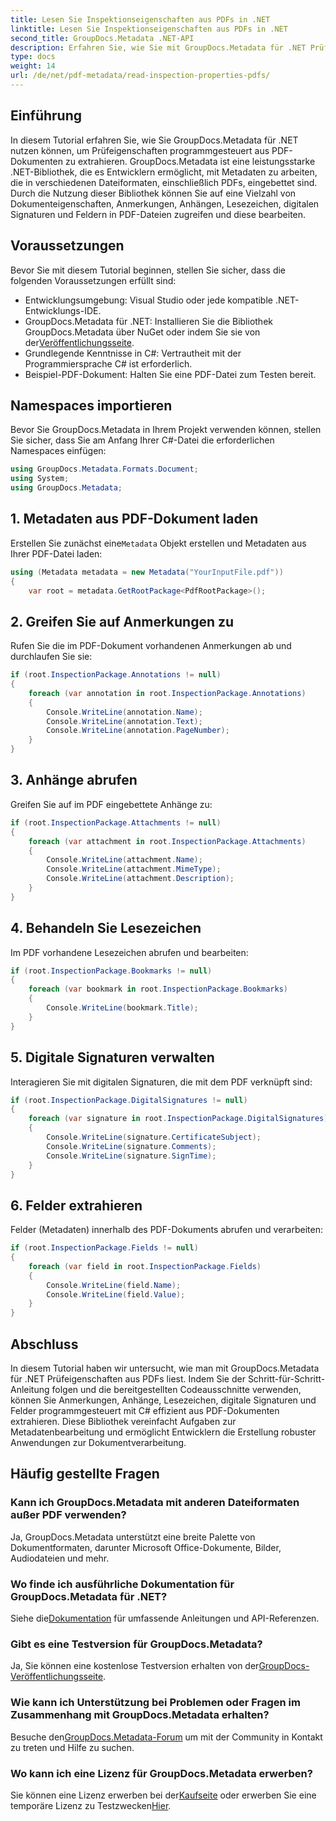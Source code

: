 ```yaml
---
title: Lesen Sie Inspektionseigenschaften aus PDFs in .NET
linktitle: Lesen Sie Inspektionseigenschaften aus PDFs in .NET
second_title: GroupDocs.Metadata .NET-API
description: Erfahren Sie, wie Sie mit GroupDocs.Metadata für .NET Prüfeigenschaften aus PDF-Dokumenten extrahieren. Entdecken Sie Anmerkungen, Anhänge und mehr.
type: docs
weight: 14
url: /de/net/pdf-metadata/read-inspection-properties-pdfs/
---
```

## Einführung
In diesem Tutorial erfahren Sie, wie Sie GroupDocs.Metadata für .NET nutzen können, um Prüfeigenschaften programmgesteuert aus PDF-Dokumenten zu extrahieren. GroupDocs.Metadata ist eine leistungsstarke .NET-Bibliothek, die es Entwicklern ermöglicht, mit Metadaten zu arbeiten, die in verschiedenen Dateiformaten, einschließlich PDFs, eingebettet sind. Durch die Nutzung dieser Bibliothek können Sie auf eine Vielzahl von Dokumenteigenschaften, Anmerkungen, Anhängen, Lesezeichen, digitalen Signaturen und Feldern in PDF-Dateien zugreifen und diese bearbeiten.
## Voraussetzungen
Bevor Sie mit diesem Tutorial beginnen, stellen Sie sicher, dass die folgenden Voraussetzungen erfüllt sind:
- Entwicklungsumgebung: Visual Studio oder jede kompatible .NET-Entwicklungs-IDE.
-  GroupDocs.Metadata für .NET: Installieren Sie die Bibliothek GroupDocs.Metadata über NuGet oder indem Sie sie von der[Veröffentlichungsseite](https://releases.groupdocs.com/metadata/net/).
- Grundlegende Kenntnisse in C#: Vertrautheit mit der Programmiersprache C# ist erforderlich.
- Beispiel-PDF-Dokument: Halten Sie eine PDF-Datei zum Testen bereit.

## Namespaces importieren
Bevor Sie GroupDocs.Metadata in Ihrem Projekt verwenden können, stellen Sie sicher, dass Sie am Anfang Ihrer C#-Datei die erforderlichen Namespaces einfügen:
```csharp
using GroupDocs.Metadata.Formats.Document;
using System;
using GroupDocs.Metadata;
```
## 1. Metadaten aus PDF-Dokument laden
 Erstellen Sie zunächst eine`Metadata` Objekt erstellen und Metadaten aus Ihrer PDF-Datei laden:
```csharp
using (Metadata metadata = new Metadata("YourInputFile.pdf"))
{
    var root = metadata.GetRootPackage<PdfRootPackage>();
```
## 2. Greifen Sie auf Anmerkungen zu
Rufen Sie die im PDF-Dokument vorhandenen Anmerkungen ab und durchlaufen Sie sie:
```csharp
if (root.InspectionPackage.Annotations != null)
{
    foreach (var annotation in root.InspectionPackage.Annotations)
    {
        Console.WriteLine(annotation.Name);
        Console.WriteLine(annotation.Text);
        Console.WriteLine(annotation.PageNumber);
    }
}
```
## 3. Anhänge abrufen
Greifen Sie auf im PDF eingebettete Anhänge zu:
```csharp
if (root.InspectionPackage.Attachments != null)
{
    foreach (var attachment in root.InspectionPackage.Attachments)
    {
        Console.WriteLine(attachment.Name);
        Console.WriteLine(attachment.MimeType);
        Console.WriteLine(attachment.Description);
    }
}
```
## 4. Behandeln Sie Lesezeichen
Im PDF vorhandene Lesezeichen abrufen und bearbeiten:
```csharp
if (root.InspectionPackage.Bookmarks != null)
{
    foreach (var bookmark in root.InspectionPackage.Bookmarks)
    {
        Console.WriteLine(bookmark.Title);
    }
}
```
## 5. Digitale Signaturen verwalten
Interagieren Sie mit digitalen Signaturen, die mit dem PDF verknüpft sind:
```csharp
if (root.InspectionPackage.DigitalSignatures != null)
{
    foreach (var signature in root.InspectionPackage.DigitalSignatures)
    {
        Console.WriteLine(signature.CertificateSubject);
        Console.WriteLine(signature.Comments);
        Console.WriteLine(signature.SignTime);
    }
}
```
## 6. Felder extrahieren
Felder (Metadaten) innerhalb des PDF-Dokuments abrufen und verarbeiten:
```csharp
if (root.InspectionPackage.Fields != null)
{
    foreach (var field in root.InspectionPackage.Fields)
    {
        Console.WriteLine(field.Name);
        Console.WriteLine(field.Value);
    }
}
```

## Abschluss
In diesem Tutorial haben wir untersucht, wie man mit GroupDocs.Metadata für .NET Prüfeigenschaften aus PDFs liest. Indem Sie der Schritt-für-Schritt-Anleitung folgen und die bereitgestellten Codeausschnitte verwenden, können Sie Anmerkungen, Anhänge, Lesezeichen, digitale Signaturen und Felder programmgesteuert mit C# effizient aus PDF-Dokumenten extrahieren. Diese Bibliothek vereinfacht Aufgaben zur Metadatenbearbeitung und ermöglicht Entwicklern die Erstellung robuster Anwendungen zur Dokumentverarbeitung.

## Häufig gestellte Fragen
### Kann ich GroupDocs.Metadata mit anderen Dateiformaten außer PDF verwenden?
Ja, GroupDocs.Metadata unterstützt eine breite Palette von Dokumentformaten, darunter Microsoft Office-Dokumente, Bilder, Audiodateien und mehr.
### Wo finde ich ausführliche Dokumentation für GroupDocs.Metadata für .NET?
 Siehe die[Dokumentation](https://reference.groupdocs.com/metadata/net/) für umfassende Anleitungen und API-Referenzen.
### Gibt es eine Testversion für GroupDocs.Metadata?
 Ja, Sie können eine kostenlose Testversion erhalten von der[GroupDocs-Veröffentlichungsseite](https://releases.groupdocs.com/).
### Wie kann ich Unterstützung bei Problemen oder Fragen im Zusammenhang mit GroupDocs.Metadata erhalten?
 Besuche den[GroupDocs.Metadata-Forum](https://forum.groupdocs.com/c/metadata/14) um mit der Community in Kontakt zu treten und Hilfe zu suchen.
### Wo kann ich eine Lizenz für GroupDocs.Metadata erwerben?
Sie können eine Lizenz erwerben bei der[Kaufseite](https://purchase.groupdocs.com/buy) oder erwerben Sie eine temporäre Lizenz zu Testzwecken[Hier](https://purchase.groupdocs.com/temporary-license/).